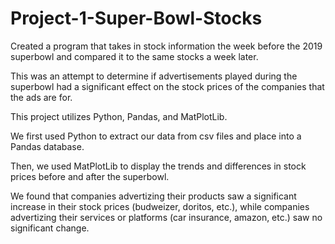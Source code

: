 # Project-1-Super-Bowl-Stocks

Created a program that takes in stock information the week before the 2019 superbowl and compared it to the same stocks a week later.

This was an attempt to determine if advertisements played during the superbowl had a
significant effect on the stock prices of the companies that the ads are for.

This project utilizes Python, Pandas, and MatPlotLib.

We first used Python to extract our data from csv files and place into a Pandas database.

Then, we used MatPlotLib to display the trends and differences in stock prices before and after the superbowl.

We found that companies advertizing their products saw a significant increase in their stock prices (budweizer, doritos, etc.), 
while companies advertizing their services or platforms (car insurance, amazon, etc.) saw no significant change.
